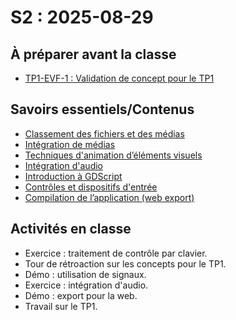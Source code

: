 # S2 : <!-- varexp:begin S2 -->2025-08-29<!-- varexp:end -->

## À préparer avant la classe

- [TP1-EVF-1 : Validation de concept pour le TP1](/03-evaluations/formatives/01-validation-tp1/)

## Savoirs essentiels/Contenus

* [Classement des fichiers et des médias](/02-savoirs/05-classement-fichiers/)
* [Intégration de médias](/02-savoirs/06-integration-medias/)
* [Techniques d'animation d’éléments visuels](/02-savoirs/06-integration-medias/02-animations/)
* [Intégration d'audio](/02-savoirs/06-integration-medias/03-audio/)
* [Introduction à GDScript](/02-savoirs/07-gdscript/)
* [Contrôles et dispositifs d'entrée](/02-savoirs/08-controles/)
* [Compilation de l’application (web export)](/02-savoirs/10-export-web/)

## Activités en classe

* Exercice : traitement de contrôle par clavier.
* Tour de rétroaction sur les concepts pour le TP1.
* Démo : utilisation de signaux.
* Exercice : intégration d'audio.
* Démo : export pour la web.
* Travail sur le TP1.

